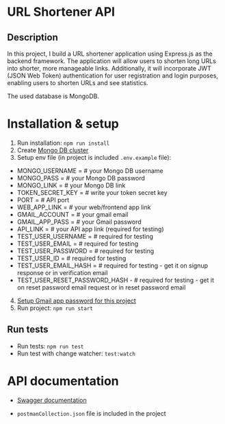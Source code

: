 # URL Shortener API

## Description

In this project, I build a URL shortener application using Express.js as the backend framework. The application will allow users to shorten long URLs into shorter, more manageable links. Additionally, it will incorporate JWT (JSON Web Token) authentication for user registration and login purposes, enabling users to shorten URLs and see statistics.

The used database is MongoDB.

# Installation & setup

1. Run installation: `npm run install`
2. Create [Mongo DB cluster](https://account.mongodb.com/account/login?_ga=2.222545755.1989310222.1698915091-760916848.1698395503)
3. Setup env file (in project is included `.env.example` file):

- MONGO_USERNAME = # your Mongo DB username
- MONGO_PASS = # your Mongo DB password
- MONGO_LINK = # your Mongo DB link
- TOKEN_SECRET_KEY = # write your token secret key
- PORT = # API port
- WEB_APP_LINK = # your web/frontend app link
- GMAIL_ACCOUNT = # your gmail email
- GMAIL_APP_PASS = # your Gmail password
- API_LINK = # your API app link (required for testing)
- TEST_USER_USERNAME = # required for testing
- TEST_USER_EMAIL = # required for testing
- TEST_USER_PASSWORD = # required for testing
- TEST_USER_ID = # required for testing
- TEST_USER_EMAIL_HASH = # required for testing - get it on signup response or in verification email
- TEST_USER_RESET_PASSWORD_HASH - # required for testing - get it on reset password email request or in reset password email

4. [Setup Gmail app password for this project](https://www.youtube.com/watch?v=lSURGX0JHbA&ab_channel=MailsDaddySoftware)
5. Run project: `npm run start`

## Run tests

- Run tests: `npm run test`
- Run test with change watcher: `test:watch`

# API documentation

- [Swagger documentation](https://toni14nexe.github.io/API_URL_shortener/)

- `postmanCollection.json` file is included in the project
